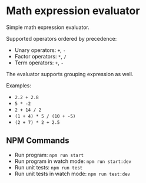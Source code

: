 # Math expression evaluator

Simple math expression evaluator.

Supported operators ordered by precedence:

- Unary operators: `+`, `-`
- Factor operators: `*`, `/`
- Term operators: `+`, `-`

The evaluator supports grouping expression as well.

Examples:

- `2.2 + 2.8`
- `5 * -2`
- `2 + 14 / 2`
- `(1 + 4) * 5 / (10 + -5)`
- `(2 + 7) * 2 + 2.5`

## NPM Commands

- Run program: `npm run start`
- Run program in watch mode: `npm run start:dev`
- Run unit tests: `npm run test`
- Run unit tests in watch mode: `npm run test:dev`
